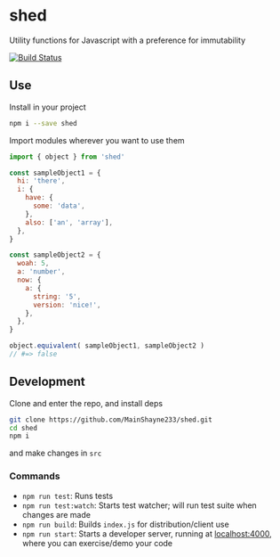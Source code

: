 # shed

Utility functions for Javascript with a preference for immutability

[![Build Status](https://travis-ci.org/MainShayne233/shed.svg?branch=master)](https://travis-ci.org/MainShayne233/shed)

## Use
Install in your project
```bash
npm i --save shed
```

Import modules wherever you want to use them
```javascript
import { object } from 'shed'

const sampleObject1 = {
  hi: 'there',
  i: {
    have: {
      some: 'data',
    },
    also: ['an', 'array'],
  },
}

const sampleObject2 = {
  woah: 5,
  a: 'number',
  now: {
    a: {
      string: '5',
      version: 'nice!',
    },
  },
}

object.equivalent( sampleObject1, sampleObject2 )
// #=> false
```

## Development
Clone and enter the repo, and install deps
```bash
git clone https://github.com/MainShayne233/shed.git
cd shed
npm i
```
and make changes in `src`

### Commands
- `npm run test`: Runs tests
- `npm run test:watch`: Starts test watcher; will run test suite when changes are made
- `npm run build`: Builds `index.js` for distribution/client use
- `npm run start`: Starts a developer server, running at [localhost:4000](http://localhost:4000), where you can exercise/demo your code
